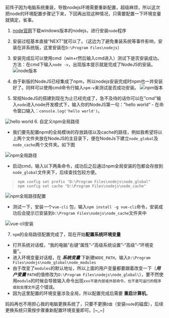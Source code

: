 
前阵子因为电脑系统重装，导致nodejs环境需要重新配置，超级麻烦，所以这次把node的环境配置步骤记下来，下回再出现这种情况，只需要配置一下环境变量就搞定，省事。
1.	[node官网](http://nodejs.org/)下载windows版本的nodejs，进行安装`node`程序

2.	安装过程基本直接“NEXT”就可以了。（这边为了避免重装系统等事件影响，安装在非系统版，这里安装在`D:\Program Files\nodejs`）
3.	安装完成后可以使用cmd（win+r然后输入cmd进入）测试下是否安装成功。方法：在cmd下输入`node -v`，出现版本提示就是完成了NodeJS的安装。
![node版本](https://user-gold-cdn.xitu.io/2018/4/1/16281661f97bd97f?w=289&h=45&f=png&s=1069)
4.	由于新版的NodeJS已经集成了npm，所以nodejs安装完成时npm也一并安装好了。同样可以使用cmd命令行输入`npm-v`来测试是否成功安装。
![npm版本](https://user-gold-cdn.xitu.io/2018/4/1/16281685ef553aca?w=361&h=48&f=png&s=1103)
5.	常规NodeJS的搭建到现在为止已经完成了，急不及待的话你可以在”cmd“输入`node`进入node开发模式下，输入你的NodeJS第一句：”hello world“ - 在命令窗口输入：`console.log('hello world')`。

![hello world](https://user-gold-cdn.xitu.io/2018/4/1/162818f08db8d230?w=356&h=81&f=png&s=1633)
6.	自定义npm全局路径

- 我们要先配置npm的全局模块的存放路径以及cache的路径，例如我希望将以上两个文件夹放在NodeJS的主目录下，便在NodeJs下建立`node_global`及`node_cache`两个文件夹。如下图

![npm全局路径](https://user-gold-cdn.xitu.io/2018/4/1/162816e0b48e8928?w=380&h=283&f=png&s=8561)
- 启动cmd，输入以下两条命令，成功后之后通过npm全局安装的包都会存放到`node_global`文件夹下，后续查找包较方便。

>`npm config set prefix "D:\Program Files\nodejs\node_global"`  
>`npm config set cache "D:\Program Files\nodejs\node_cache"`

![npm全局路径配置](https://user-gold-cdn.xitu.io/2018/4/1/162817165dd2685b?w=501&h=83&f=png&s=2949)

- 测试一下，安装一个`vue-cli` 包，输入`npm install -g vue-cli`命令，安装成功后会提示已安装到`D:\Program Files\nodejs\node_cache`文件夹中

![vue-cli安装](https://user-gold-cdn.xitu.io/2018/4/1/162817af1633c8b9?w=570&h=253&f=png&s=8550)

 7. `npm`的全局路径配置完成了，现在开始**配置系统环境变量**
- 打开系统对话框，“我的电脑”右键“属性”-“高级系统设置”-“高级”-“环境变量”。
- 进入环境变量对话框，在 ***系统变量*** 下新建`NODE_PATH`，输入`D:\Program Files\nodejs\node_global\node_modules`
- 由于改变了`modules`的默认地址，所以上面的用户变量都要跟着改变一下（***用户变量*** `PATH`的值修改为`D:\Program Files\nodejs\node_global\`），要不然使用`module`的时候会导致输入命令出现`xxx不是内部或外部命令，也不是可运行的程序或批处理文件`这个错误。
- 因为这里配置的环境变量涉及全局，所以配置完成后需要 **重启计算机**。

妈妈再也不用担心我的电脑更换系统了，只要不更换`D盘`（安装`node`的磁盘），后续更换系统只需按步骤重新配置环境变量即可。[~_~]







